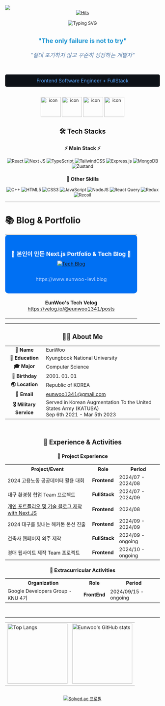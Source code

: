 <img src="https://capsule-render.vercel.app/api?type=wave&color=auto&height=300&section=header&text=Eunwoo's%20Github&fontSize=90" />

<div align="center">
  <a href="https://hits.seeyoufarm.com">
    <img src="https://hits.seeyoufarm.com/api/count/incr/badge.svg?url=https%3A%2F%2Fgithub.com%2Feunwoo-levi&count_bg=%23010719&title_bg=%235EB4F3&icon=react.svg&icon_color=%23E7E7E7&title=visits&edge_flat=false" alt="Hits" />
  </a>
</div>

<br/>

<div align="center">
  <img src="https://readme-typing-svg.demolab.com?font=Fira+Code&size=25&duration=3000&pause=1000&color=1E95D2&repeat=false&random=false&width=450&lines=함께 일하고 싶은 Frontend 개발자" alt="Typing SVG" />
  <br/><br/>
  <p style="font-size: 20px; font-weight: bold; color: #1E95D2;">
    "The only failure is not to try"
  </p>
  <p style="font-size: 18px; font-style: italic; color: #5E82AC;">
    "절대 포기하지 않고 꾸준히 성장하는 개발자"
  </p>
  <br/>
  <p style="font-size: 16px; background-color: #0D1117; color: #58A6FF; padding: 10px; border-radius: 5px;">
    Frontend Software Engineer + FullStack
  </p>
  <br/>
  <img src="https://techstack-generator.vercel.app/react-icon.svg" alt="icon" width="65" height="65" />
  <img src="https://techstack-generator.vercel.app/js-icon.svg" alt="icon" width="65" height="65" />
  <img src="https://techstack-generator.vercel.app/ts-icon.svg" alt="icon" width="65" height="65" />
  <img src="https://techstack-generator.vercel.app/cpp-icon.svg" alt="icon" width="65" height="65" />
</div>

<div align="center">
  <h2>🛠️ Tech Stacks</h2>

  <h3>⚡ Main Stack ⚡</h3>
  <p>
    <img src="https://img.shields.io/badge/react-%2320232a.svg?style=for-the-badge&logo=react&logoColor=%2361DAFB" alt="React" />
    <img src="https://img.shields.io/badge/Next-black?style=for-the-badge&logo=next.js&logoColor=white" alt="Next JS" />
    <img src="https://img.shields.io/badge/typescript-%23007ACC.svg?style=for-the-badge&logo=typescript&logoColor=white" alt="TypeScript" />
    <img src="https://img.shields.io/badge/tailwindcss-%2338B2AC.svg?style=for-the-badge&logo=tailwind-css&logoColor=white" alt="TailwindCSS" />
    <img src="https://img.shields.io/badge/express.js-%23404d59.svg?style=for-the-badge&logo=express&logoColor=%2361DAFB" alt="Express.js" />
    <img src="https://img.shields.io/badge/MongoDB-%234ea94b.svg?style=for-the-badge&logo=mongodb&logoColor=white" alt="MongoDB" />
    <img src="https://img.shields.io/badge/zustand-%2320232a.svg?style=for-the-badge&logo=react&logoColor=%2361DAFB" alt="Zustand" />
  </p>

  <h3>🌱 Other Skills</h3>
  <p>
    <img src="https://img.shields.io/badge/c++-%2300599C.svg?style=for-the-badge&logo=c%2B%2B&logoColor=white" alt="C++" />
    <img src="https://img.shields.io/badge/html5-%23E34F26.svg?style=for-the-badge&logo=html5&logoColor=white" alt="HTML5" />
    <img src="https://img.shields.io/badge/css3-%231572B6.svg?style=for-the-badge&logo=css3&logoColor=white" alt="CSS3" />
    <img src="https://img.shields.io/badge/javascript-%23323330.svg?style=for-the-badge&logo=javascript&logoColor=%23F7DF1E" alt="JavaScript" />
    <img src="https://img.shields.io/badge/node.js-6DA55F?style=for-the-badge&logo=node.js&logoColor=white" alt="NodeJS" />
        <img src="https://img.shields.io/badge/-React%20Query-FF4154?style=for-the-badge&logo=react%20query&logoColor=white" alt="React Query" />
    <img src="https://img.shields.io/badge/redux-%23593d88.svg?style=for-the-badge&logo=redux&logoColor=white" alt="Redux" />
    <img src="https://img.shields.io/badge/-Recoil-3578E5?style=for-the-badge&logo=recoil&logoColor=white" alt="Recoil" />
  </p>
</div>

***

# **📚 Blog & Portfolio**   
<div align="center">
  <table>
    <tr>
      <td align="center" style="background-color: #0070f3; padding: 20px; border-radius: 10px;">
        <h3 style="color: white; margin-bottom: 10px;">🚀 본인이 만든 Next.js Portfolio & Tech Blog 🚀</h3>
        <a href="https://www.eunwoo-levi.blog" target="_blank">
    <img src="https://img.shields.io/badge/Tech%20Blog-20232A?style=for-the-badge&logo=nextdotjs&logoColor=white" alt="Tech Blog" />
  </a>
        <p style="color: #b3d4ff; margin-top: 30px;">https://www.eunwoo-levi.blog</p>
      </td>
    </tr>
    <tr>
      <td align="center" style="padding: 20px;">
        <strong>EunWoo's Tech Velog</strong><br>
        <a href="https://velog.io/@eunwoo1341/posts" target="_blank">https://velog.io/@eunwoo1341/posts</a>
      </td>
    </tr>
  </table>
</div>

***

<div align="center">
  <h2>👨‍💻 About Me</h2>
  <table>
    <tr>
      <td align="center"><strong>👤 Name</strong></td>
      <td>EunWoo</td>
    </tr>
    <tr>
      <td align="center"><strong>🏫 Education</strong></td>
      <td>Kyungbook National University</td>
    </tr>
    <tr>
      <td align="center"><strong>🎓 Major</strong></td>
      <td>Computer Science</td>
    </tr>
    <tr>
      <td align="center"><strong>🎂 Birthday</strong></td>
      <td>2001. 01. 01</td>
    </tr>
    <tr>
      <td align="center"><strong>🌏 Location</strong></td>
      <td>Republic of KOREA</td>
    </tr>
    <tr>
      <td align="center"><strong>📧 Email</strong></td>
      <td><a href="mailto:eunwoo1341@gmail.com">eunwoo1341@gmail.com</a></td>
    </tr>
    <tr>
      <td align="center"><strong>🎖️ Military Service</strong></td>
      <td>Served in Korean Augmentation To the United States Army (KATUSA)<br>Sep 6th 2021 - Mar 5th 2023</td>
    </tr>
  </table>
</div>
<br/>

<div align="center">
  <h2>🚀 Experience & Activities</h2>
  
  <h3>💼 Project Experience</h3>
  <table>
    <tr>
      <th>Project/Event</th>
      <th>Role</th>
      <th>Period</th>
    </tr>
    <tr>
      <td>2024 고용노동 공공데이터 활용 대회</td>
      <td><strong>Frontend</strong></td>
      <td>2024/07 - 2024/08</td>
    </tr>
    <tr>
      <td>대구 환경청 협업 Team 프로젝트</td>
      <td><strong>FullStack</strong></td>
      <td>2024/07 - 2024/09</td>
    </tr>
    <tr>
      <td><a href="https://eunwoo-levi.blog" target="_blank">개인 포트폴리오 및 기술 블로그 제작 with Next.JS</a></td>
      <td><strong>Frontend</strong></td>
      <td>2024/08</td>
    </tr>
    <tr>
      <td>2024 대구를 빛내는 해커톤 본선 진출</td>
      <td><strong>Frontend</strong></td>
      <td>2024/09 - 2024/09</td>
    </tr>
    <tr>
      <td>건축사 웹페이지 외주 제작</td>
      <td><strong>FullStack</strong></td>
      <td>2024/09 - ongoing</td>
    </tr>
    <tr>
      <td>경매 웹사이트 제작 Team 프로젝트</td>
      <td><strong>Frontend</strong></td>
      <td>2024/10 - ongoing</td>
    </tr>
  </table>

  <h3>🌟 Extracurricular Activities</h3>
  <table>
    <tr>
      <th>Organization</th>
      <th>Role</th>
      <th>Period</th>
    </tr>
    <tr>
      <td>Google Developers Group - KNU 4기</td>
      <td><strong>FrontEnd</strong></td>
      <td>2024/09/15 - ongoing</td>
    </tr>
  </table>
</div>


  <br/>

***

<div align="center">
  <table>
    <tr>
      <td>
        <img src="https://github-readme-stats.vercel.app/api/top-langs/?username=eunwoo-levi&langs_count=10&layout=compact&theme=dark" alt="Top Langs" height="195">
      </td>
      <td>
        <img src="https://github-readme-stats.vercel.app/api?username=eunwoo-levi&theme=synthwave&show_icons=true" alt="Eunwoo's GitHub stats" height="195">
      </td>
    </tr>
  </table>
</div>


<br/>

<div align="center">
  <a href="https://solved.ac/eunwoo1341">
    <img src="http://mazassumnida.wtf/api/v2/generate_badge?boj=eunwoo1341" alt="Solved.ac 프로필">
  </a>
</div>
